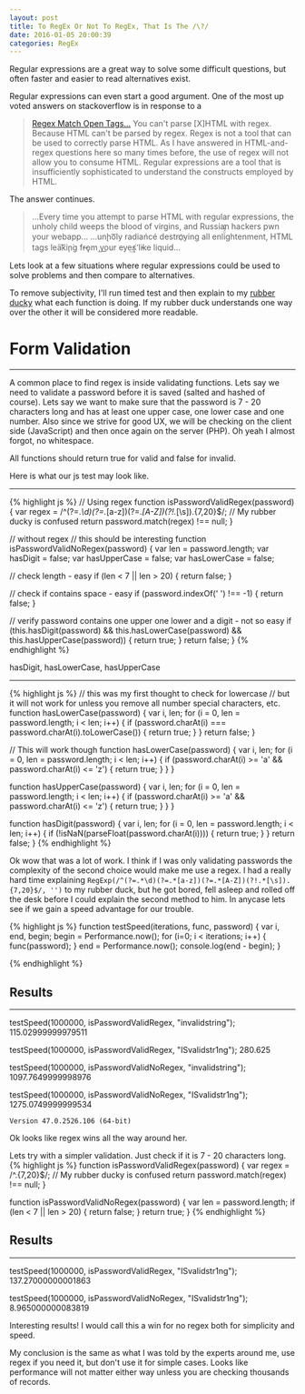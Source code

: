 ```yaml
---
layout: post
title: To RegEx Or Not To RegEx, That Is The /\?/
date: 2016-01-05 20:00:39
categories: RegEx
---
```

Regular expressions are a great way to solve some difficult questions, but often faster and easier to read alternatives exist.

Regular expressions can even start a good argument. One of the most up voted answers on stackoverflow is in response to a 

>[Regex Match Open Tags...](http://stackoverflow.com/questions/1732348/regex-match-open-tags-except-xhtml-self-contained-tags/1732454#1732454)
You can't parse [X]HTML with regex. Because HTML can't be parsed by regex. Regex is not a tool that can be used to correctly parse HTML. As I have answered in HTML-and-regex questions here so many times before, the use of regex will not allow you to consume HTML. Regular expressions are a tool that is insufficiently sophisticated to understand the constructs employed by HTML.

The answer continues.

>...Every time you attempt to parse HTML with regular expressions, the unholy child weeps the blood of virgins, and Russian hackers pwn your webapp... ...un̨ho͞ly radiańcé destro҉ying all enli̍̈́̂̈́ghtenment, HTML tags lea͠ki̧n͘g fr̶ǫm ̡yo​͟ur eye͢s̸ ̛l̕ik͏e liq​uid...

Lets look at a few situations where regular expressions could be used to solve problems and then compare to alternatives.

To remove subjectivity, I'll run timed test and then explain to my [rubber ducky](http://en.wikipedia.org/wiki/Rubber_duck_debugging) what each function is doing. If my rubber duck understands one way over the other it will be considered more readable.

# Form Validation
___
A common place to find regex is inside validating functions. Lets say we need to validate a password before it is saved (salted and hashed of course). Lets say we want to make sure that the password is 7 - 20 characters long and has at least one upper case, one lower case and one number. Also since we strive for good UX, we will be checking on the client side (JavaScript) and then once again on the server (PHP). Oh yeah I almost forgot, no whitespace.

All functions should return true for valid and false for invalid.

Here is what our js test may look like.
___
<!-- ' -->
{% highlight js %}
// Using regex
function isPasswordValidRegex(password) {
  var regex = /^(?=.*\d)(?=.*[a-z])(?=.*[A-Z])(?!.*[\s]).{7,20}$/; // My rubber ducky is confused
  return password.match(regex) !== null;
}

// without regex
// this should be interesting
function isPasswordValidNoRegex(password) {
  var len = password.length;
  var hasDigit = false;
  var hasUpperCase = false;
  var hasLowerCase = false;

  // check length - easy
  if (len < 7 || len > 20) {
    return false;
  }

  // check if contains space - easy
  if (password.indexOf(' ') !== -1) {
    return false;
  }

  // verify password contains one upper one lower and a digit - not so easy
  if (this.hasDigit(password) && this.hasLowerCase(password) && this.hasUpperCase(password)) {
    return true;
  }
  return false;
}
{% endhighlight %}

hasDigit, hasLowerCase, hasUpperCase
___
{% highlight js %}
// this was my first thought to check for lowercase
// but it will not work for unless you remove all number special characters, etc.
function hasLowerCase(password) {
  var i, len; 
  for (i = 0, len = password.length; i < len; i++) {
    if (password.charAt(i) === password.charAt(i).toLowerCase()) {
      return true;
    }
  }
  return false;
}

// This will work though
function hasLowerCase(password) {
  var i, len;
  for (i = 0, len = password.length; i < len; i++) {
    if (password.charAt(i) >= 'a' && password.charAt(i) <= 'z') {
      return true;
    }
  }
}

function hasUpperCase(password) {
  var i, len;
  for (i = 0, len = password.length; i < len; i++) {
    if (password.charAt(i) >= 'a' && password.charAt(i) <= 'z') {
      return true;
    }
  }
}

function hasDigit(password) {
  var i, len;
  for (i = 0, len = password.length; i < len; i++) {
    if (!isNaN(parseFloat(password.charAt(i)))) {
      return true;
    }
  }
  return false;
}
{% endhighlight %}

Ok wow that was a lot of work. I think if I was only validating passwords the complexity of the second choice would make me use a regex.
I had a really hard time explaining `RegExp(/^(?=.*\d)(?=.*[a-z])(?=.*[A-Z])(?!.*[\s]).{7,20}$/, '')` to my rubber duck, but he got bored, fell asleep and rolled off the desk before I could explain the second method to him.
In anycase lets see if we gain a speed advantage for our trouble.

{% highlight js %}
function testSpeed(iterations, func, password) {
  var i, end, begin;
  begin = Performance.now();
  for (i=0; i < iterations; i++) {
    func(password);
  }
  end = Performance.now();
  console.log(end - begin);
}

{% endhighlight %}

## Results
___
testSpeed(1000000, isPasswordValidRegex, "invalidstring");
115.02999999979511

testSpeed(1000000, isPasswordValidRegex, "ISvalidstr1ng");
280.625

testSpeed(1000000, isPasswordValidNoRegex, "invalidstring");
1097.7649999998976

testSpeed(1000000, isPasswordValidNoRegex, "ISvalidstr1ng");
1275.0749999999534

`Version 47.0.2526.106 (64-bit)`

Ok looks like regex wins all the way around her.

Lets try with a simpler validation. Just check if it is 7 - 20 characters long.
{% highlight js %}
function isPasswordValidRegex(password) {
  var regex = /^.{7,20}$/; // My rubber ducky is confused
  return password.match(regex) !== null;
}

function isPasswordValidNoRegex(password) {
  var len = password.length;
  if (len < 7 || len > 20) {
    return false;
  }
  return true;
}
{% endhighlight %}

## Results
___
testSpeed(1000000, isPasswordValidRegex, "ISvalidstr1ng");
137.27000000001863

testSpeed(1000000, isPasswordValidNoRegex, "ISvalidstr1ng");
8.965000000083819

Interesting results! I would call this a win for no regex both for simplicity and speed.

My conclusion is the same as what I was told by the experts around me, use regex if you need it, but don't use it for simple cases. Looks like performance will not matter either way unless you are checking thousands of records.